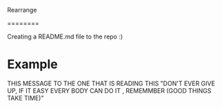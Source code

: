 Rearrange

========

Creating a README.md file to the repo :)

# Example

THIS MESSAGE TO THE ONE THAT IS READING THIS 
"DON'T EVER GIVE UP,
  IF IT EASY EVERY BODY CAN DO IT ,
  REMEMMBER (GOOD THINGS TAKE TIME)"